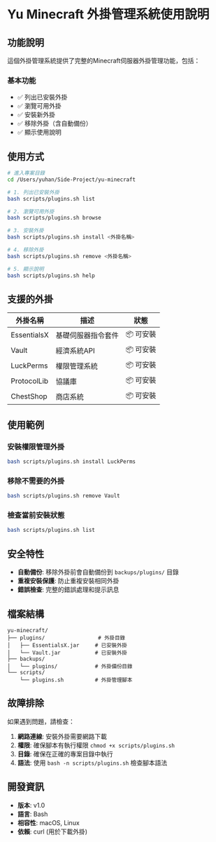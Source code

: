 # Yu Minecraft 外掛管理系統使用說明

## 功能說明

這個外掛管理系統提供了完整的Minecraft伺服器外掛管理功能，包括：

### 基本功能
- ✅ 列出已安裝外掛
- ✅ 瀏覽可用外掛
- ✅ 安裝新外掛
- ✅ 移除外掛（含自動備份）
- ✅ 顯示使用說明

## 使用方式

```bash
# 進入專案目錄
cd /Users/yuhan/Side-Project/yu-minecraft

# 1. 列出已安裝外掛
bash scripts/plugins.sh list

# 2. 瀏覽可用外掛
bash scripts/plugins.sh browse

# 3. 安裝外掛
bash scripts/plugins.sh install <外掛名稱>

# 4. 移除外掛
bash scripts/plugins.sh remove <外掛名稱>

# 5. 顯示說明
bash scripts/plugins.sh help
```

## 支援的外掛

| 外掛名稱 | 描述 | 狀態 |
|---------|------|------|
| EssentialsX | 基礎伺服器指令套件 | 📦 可安裝 |
| Vault | 經濟系統API | 📦 可安裝 |
| LuckPerms | 權限管理系統 | 📦 可安裝 |
| ProtocolLib | 協議庫 | 📦 可安裝 |
| ChestShop | 商店系統 | 📦 可安裝 |

## 使用範例

### 安裝權限管理外掛
```bash
bash scripts/plugins.sh install LuckPerms
```

### 移除不需要的外掛
```bash
bash scripts/plugins.sh remove Vault
```

### 檢查當前安裝狀態
```bash
bash scripts/plugins.sh list
```

## 安全特性

- **自動備份**: 移除外掛前會自動備份到 `backups/plugins/` 目錄
- **重複安裝保護**: 防止重複安裝相同外掛
- **錯誤檢查**: 完整的錯誤處理和提示訊息

## 檔案結構

```
yu-minecraft/
├── plugins/                 # 外掛目錄
│   ├── EssentialsX.jar     # 已安裝外掛
│   └── Vault.jar           # 已安裝外掛
├── backups/
│   └── plugins/            # 外掛備份目錄
└── scripts/
    └── plugins.sh          # 外掛管理腳本
```

## 故障排除

如果遇到問題，請檢查：

1. **網路連線**: 安裝外掛需要網路下載
2. **權限**: 確保腳本有執行權限 `chmod +x scripts/plugins.sh`
3. **目錄**: 確保在正確的專案目錄中執行
4. **語法**: 使用 `bash -n scripts/plugins.sh` 檢查腳本語法

## 開發資訊

- **版本**: v1.0
- **語言**: Bash
- **相容性**: macOS, Linux
- **依賴**: curl (用於下載外掛)
